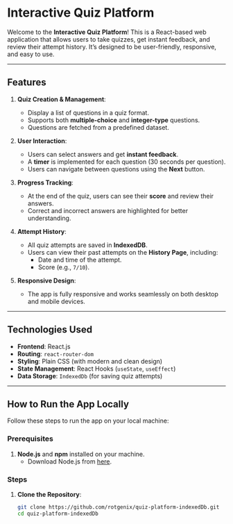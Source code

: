 # Interactive Quiz Platform

Welcome to the **Interactive Quiz Platform**! This is a React-based web application that allows users to take quizzes, get instant feedback, and review their attempt history. It’s designed to be user-friendly, responsive, and easy to use.

---

## **Features**

1. **Quiz Creation & Management**:
   - Display a list of questions in a quiz format.
   - Supports both **multiple-choice** and **integer-type** questions.
   - Questions are fetched from a predefined dataset.

2. **User Interaction**:
   - Users can select answers and get **instant feedback**.
   - A **timer** is implemented for each question (30 seconds per question).
   - Users can navigate between questions using the **Next** button.

3. **Progress Tracking**:
   - At the end of the quiz, users can see their **score** and review their answers.
   - Correct and incorrect answers are highlighted for better understanding.

4. **Attempt History**:
   - All quiz attempts are saved in **IndexedDB**.
   - Users can view their past attempts on the **History Page**, including:
     - Date and time of the attempt.
     - Score (e.g., `7/10`).

5. **Responsive Design**:
   - The app is fully responsive and works seamlessly on both desktop and mobile devices.

---

## **Technologies Used**

- **Frontend**: React.js
- **Routing**: `react-router-dom`
- **Styling**: Plain CSS (with modern and clean design)
- **State Management**: React Hooks (`useState`, `useEffect`)
- **Data Storage**: `IndexedDb` (for saving quiz attempts)

---

## **How to Run the App Locally**

Follow these steps to run the app on your local machine:

### **Prerequisites**
1. **Node.js** and **npm** installed on your machine.
   - Download Node.js from [here](https://nodejs.org/).

### **Steps**
1. **Clone the Repository**:
   ```bash
   git clone https://github.com/rotgenix/quiz-platform-indexedDb.git
   cd quiz-platform-indexedDb
   
